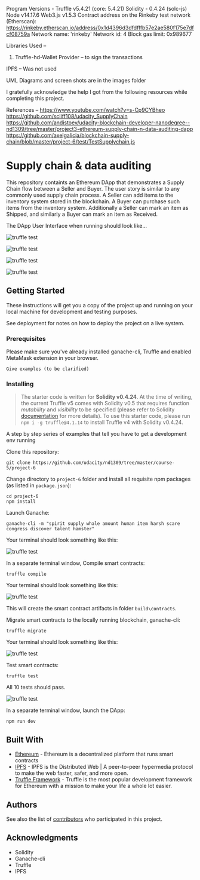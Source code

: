 
Program Versions -
Truffle v5.4.21 (core: 5.4.21)
Solidity - 0.4.24 (solc-js)
Node v14.17.6
Web3.js v1.5.3
Contract address on the Rinkeby test network (Etherscan):
https://rinkeby.etherscan.io/address/0x1d4396d3dfdfffb57e2ae580f175e7dfcf08759a
Network name: 'rinkeby' Network id: 4 Block gas limit: 0x989677

Libraries Used –
1.	Truffle-hd-Wallet Provider – to sign the transactions

IPFS –  Was not used

UML Diagrams and screen shots are in the images folder

I gratefully acknowledge the help I got from the following resources while completing this project.

References –
https://www.youtube.com/watch?v=s-Cp9CYBheo
https://github.com/scliff108/udacity_SupplyChain
https://github.com/andistoev/udacity-blockchain-developer-nanodegree--nd1309/tree/master/project3-ethereum-supply-chain-n-data-auditing-dapp
https://github.com/axelgalicia/blockchain-supply-chain/blob/master/project-6/test/TestSupplychain.js



# Supply chain & data auditing

This repository containts an Ethereum DApp that demonstrates a Supply Chain flow between a Seller and Buyer. The user story is similar to any commonly used supply chain process. A Seller can add items to the inventory system stored in the blockchain. A Buyer can purchase such items from the inventory system. Additionally a Seller can mark an item as Shipped, and similarly a Buyer can mark an item as Received.



The DApp User Interface when running should look like...

![truffle test](images/ftc_product_overview.png)

![truffle test](images/ftc_farm_details.png)

![truffle test](images/ftc_product_details.png)

![truffle test](images/ftc_transaction_history.png)


## Getting Started

 These instructions will get you a copy of the project up and running on your local machine for development and testing purposes. 

See deployment for notes on how to deploy the project on a live system.

### Prerequisites

Please make sure you've already installed ganache-cli, Truffle and enabled MetaMask extension in your browser.

```
Give examples (to be clarified)
```

### Installing

> The starter code is written for **Solidity v0.4.24**. At the time of writing, the current Truffle v5 comes with Solidity v0.5 that requires function *mutability* and *visibility* to be specified (please refer to Solidity [documentation](https://docs.soliditylang.org/en/v0.5.0/050-breaking-changes.html) for more details). To use this starter code, 
please run `npm i -g truffle@4.1.14` to install Truffle v4 with Solidity v0.4.24. 


A step by step series of examples that tell you have to get a development env running

Clone this repository:

```
git clone https://github.com/udacity/nd1309/tree/master/course-5/project-6
```



Change directory to ```project-6``` folder and install all requisite npm packages (as listed in ```package.json```):

```
cd project-6
npm install
```

Launch Ganache:

```
ganache-cli -m "spirit supply whale amount human item harsh scare congress discover talent hamster"
```



Your terminal should look something like this:

![truffle test](images/ganache-cli.png)

In a separate terminal window, 
Compile smart contracts:

```
truffle compile
```


Your terminal should look something like this:

![truffle test](images/truffle_compile.png)


This will create the smart contract artifacts in folder ```build\contracts```.


Migrate smart contracts to the locally running blockchain, ganache-cli:

```
truffle migrate
```


Your terminal should look something like this:

![truffle test](images/truffle_migrate.png)

Test smart contracts:

```
truffle test
```


All 10 tests should pass.

![truffle test](images/truffle_test.png)


In a separate terminal window, launch the DApp:

```
npm run dev
```


## Built With

* [Ethereum](https://www.ethereum.org/) - Ethereum is a decentralized platform that runs smart contracts
* [IPFS](https://ipfs.io/) - IPFS is the Distributed Web | A peer-to-peer hypermedia protocol
to make the web faster, safer, and more open.
* [Truffle Framework](http://truffleframework.com/) - Truffle is the most popular development framework for Ethereum with a mission to make your life a whole lot easier.


## Authors

See also the list of [contributors](https://github.com/your/project/contributors.md) who participated in this project.

## Acknowledgments

* Solidity
* Ganache-cli
* Truffle
* IPFS
